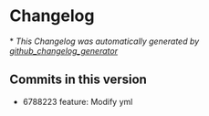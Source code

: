 # Changelog



\* *This Changelog was automatically generated by [github_changelog_generator](https://github.com/github-changelog-generator/github-changelog-generator)*
## Commits in this version
- 6788223 feature: Modify yml